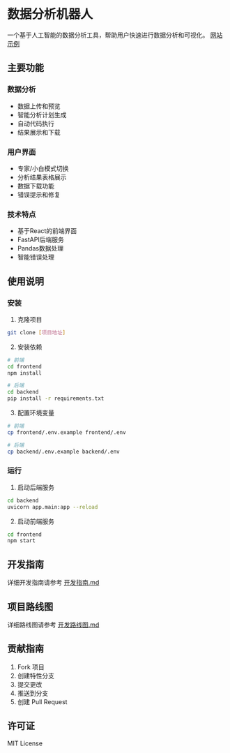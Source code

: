 # 数据分析机器人

一个基于人工智能的数据分析工具，帮助用户快速进行数据分析和可视化。 
[网站示例](http://private.ai.maplex.cn/analysis/)

## 主要功能

### 数据分析
- 数据上传和预览
- 智能分析计划生成
- 自动代码执行
- 结果展示和下载

### 用户界面
- 专家/小白模式切换
- 分析结果表格展示
- 数据下载功能
- 错误提示和修复

### 技术特点
- 基于React的前端界面
- FastAPI后端服务
- Pandas数据处理
- 智能错误处理

## 使用说明

### 安装
1. 克隆项目
```bash
git clone [项目地址]
```

2. 安装依赖
```bash
# 前端
cd frontend
npm install

# 后端
cd backend
pip install -r requirements.txt
```

3. 配置环境变量
```bash
# 前端
cp frontend/.env.example frontend/.env

# 后端
cp backend/.env.example backend/.env
```

### 运行
1. 启动后端服务
```bash
cd backend
uvicorn app.main:app --reload
```

2. 启动前端服务
```bash
cd frontend
npm start
```

## 开发指南

详细开发指南请参考 [开发指南.md](docs/开发指南.md)

## 项目路线图

详细路线图请参考 [开发路线图.md](docs/开发路线图.md)

## 贡献指南

1. Fork 项目
2. 创建特性分支
3. 提交更改
4. 推送到分支
5. 创建 Pull Request

## 许可证

MIT License 
